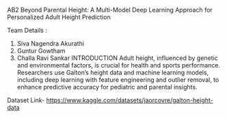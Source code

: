 AB2
Beyond Parental Height: A Multi-Model Deep Learning Approach for Personalized Adult Height Prediction

Team Details :
1. Siva Nagendra Akurathi
2. Guntur Gowtham
3. Challa Ravi Sankar
INTRODUCTION
Adult height, influenced by genetic and environmental factors, is crucial for health and sports performance. Researchers use Galton’s height data and machine learning models, including deep learning with feature engineering and outlier removal, to enhance predictive accuracy for pediatric and parental insights.

Dataset
Link- https://www.kaggle.com/datasets/jaorcovre/galton-height-data

